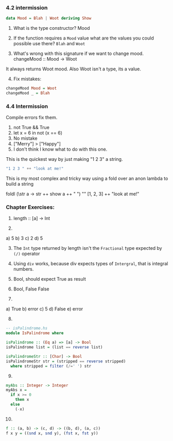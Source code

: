### 4.2 intermission

```hs
data Mood = Blah | Woot deriving Show
```

1. What is the type constructor?
Mood

2. If the function requires a `Mood` value what are the values you could possible use there?
`Blah` and `Woot`

3. What's wrong with this signature if we want to change mood. changeMood :: Mood -> Woot

It always returns Woot mood. Also Woot isn't a type, its a value.

4. Fix mistakes:

```hs
changeMood Mood = Woot
changeMood _ = Blah
```

### 4.4 Intermission

Compile errors fix them.

1. not True && True
2. let x = 6 in not (x == 6)
3. No mistake
4. ["Merry"] > ["Happy"]
5. I don't think I know what to do with this one.

This is the quickest way by just making "1 2 3" a string.

```hs
"1 2 3 " ++ "look at me!"
```

This is my most complex and tricky way using a fold over an anon lambda to build a string

foldl (\str a -> str ++ show a ++ " ") "" [1, 2, 3] ++ "look at me!"

### Chapter Exercises:

1. length :: [a] -> Int

2.
  a) 5
  b) 3
  c) 2
  d) 5
  
3. The `Int` type returned by length isn't the `Fractional` type expected by `(/)` operator

4. Using `div` works, because div expects types of `Intergral`, that is integral numbers.

5. Bool, should expect True as result

6. Bool, False
   False

7. 
a) True
b) error
c) 5
d) False
e) error

8.
```hs
-- isPalindrome.hs
module IsPalindrome where

isPalindrome :: (Eq a) => [a] -> Bool
isPalindrome list = (list == reverse list)

isPalindromeStr :: [Char] -> Bool
isPalindromeStr str = (stripped == reverse stripped)
  where stripped = filter (/=' ') str
```

9.

```hs
myAbs :: Integer -> Integer
myAbs x =
  if x >= 0
    then x
  else
    (-x)
```

10.

```hs
f :: (a, b) -> (c, d) -> ((b, d), (a, c))
f x y = ((snd x, snd y), (fst x, fst y))
```
